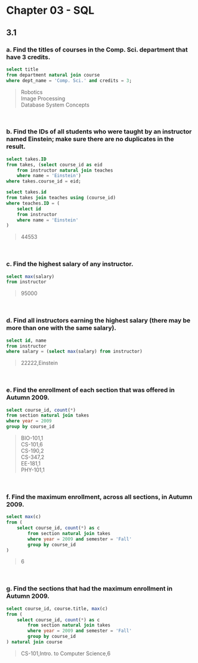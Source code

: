 # Chapter 03 - SQL
## 3.1
### a. Find the titles of courses in the Comp. Sci. department that have 3 credits.
``` sql
select title
from department natural join course
where dept_name = 'Comp. Sci.' and credits = 3;
```
> Robotics   
Image Processing  
Database System Concepts

<br>    

### b. Find the IDs of all students who were taught by an instructor named Einstein; make sure there are no duplicates in the result.
```sql
select takes.ID 
from takes, (select course_id as eid
    from instructor natural join teaches
    where name = 'Einstein')
where takes.course_id = eid;
```
```sql
select takes.id
from takes join teaches using (course_id)
where teaches.ID = (
    select id
    from instructor
    where name = 'Einstein'
)
```
> 44553

<br>   

### c. Find the highest salary of any instructor.
```sql
select max(salary)
from instructor
```
> 95000

<br>   

### d. Find all instructors earning the highest salary (there may be more than one with the same salary).
```sql
select id, name
from instructor
where salary = (select max(salary) from instructor)
```
> 22222,Einstein

<br>   

### e. Find the enrollment of each section that was offered in Autumn 2009.
```sql
select course_id, count(*)
from section natural join takes
where year = 2009
group by course_id
```
> BIO-101,1  
CS-101,6  
CS-190,2  
CS-347,2  
EE-181,1  
PHY-101,1  

<br>   

### f. Find the maximum enrollment, across all sections, in Autumn 2009.
```sql
select max(c)
from (
    select course_id, count(*) as c
        from section natural join takes
        where year = 2009 and semester = 'Fall'
        group by course_id
)
```
> 6

<br>   

### g. Find the sections that had the maximum enrollment in Autumn 2009.
```sql
select course_id, course.title, max(c)
from (
    select course_id, count(*) as c
        from section natural join takes
        where year = 2009 and semester = 'Fall'
        group by course_id
) natural join course
```
> CS-101,Intro. to Computer Science,6
<br>   
